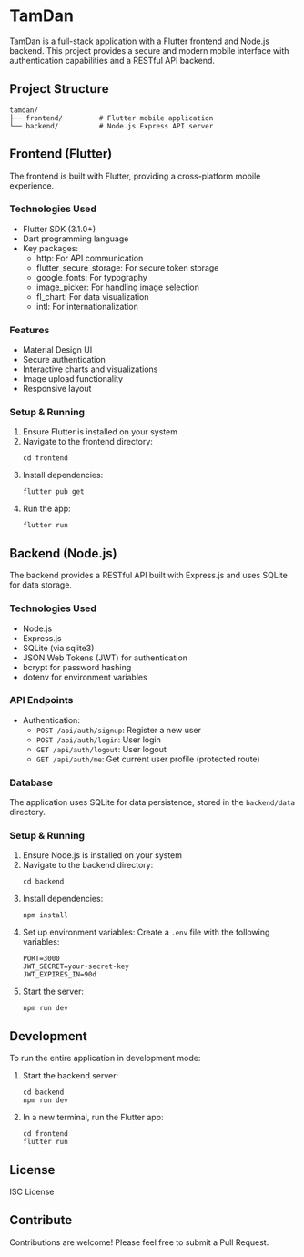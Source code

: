 # TamDan

TamDan is a full-stack application with a Flutter frontend and Node.js backend. This project provides a secure and modern mobile interface with authentication capabilities and a RESTful API backend.

## Project Structure

```
tamdan/
├── frontend/         # Flutter mobile application
└── backend/          # Node.js Express API server
```

## Frontend (Flutter)

The frontend is built with Flutter, providing a cross-platform mobile experience.

### Technologies Used

- Flutter SDK (3.1.0+)
- Dart programming language
- Key packages:
  - http: For API communication
  - flutter_secure_storage: For secure token storage
  - google_fonts: For typography
  - image_picker: For handling image selection
  - fl_chart: For data visualization
  - intl: For internationalization

### Features

- Material Design UI
- Secure authentication
- Interactive charts and visualizations
- Image upload functionality
- Responsive layout

### Setup & Running

1. Ensure Flutter is installed on your system
2. Navigate to the frontend directory:
   ```
   cd frontend
   ```
3. Install dependencies:
   ```
   flutter pub get
   ```
4. Run the app:
   ```
   flutter run
   ```

## Backend (Node.js)

The backend provides a RESTful API built with Express.js and uses SQLite for data storage.

### Technologies Used

- Node.js
- Express.js
- SQLite (via sqlite3)
- JSON Web Tokens (JWT) for authentication
- bcrypt for password hashing
- dotenv for environment variables

### API Endpoints

- Authentication:
  - `POST /api/auth/signup`: Register a new user
  - `POST /api/auth/login`: User login
  - `GET /api/auth/logout`: User logout
  - `GET /api/auth/me`: Get current user profile (protected route)

### Database

The application uses SQLite for data persistence, stored in the `backend/data` directory.

### Setup & Running

1. Ensure Node.js is installed on your system
2. Navigate to the backend directory:
   ```
   cd backend
   ```
3. Install dependencies:
   ```
   npm install
   ```
4. Set up environment variables:
   Create a `.env` file with the following variables:
   ```
   PORT=3000
   JWT_SECRET=your-secret-key
   JWT_EXPIRES_IN=90d
   ```
5. Start the server:
   ```
   npm run dev
   ```
   
## Development

To run the entire application in development mode:

1. Start the backend server:
   ```
   cd backend
   npm run dev
   ```
2. In a new terminal, run the Flutter app:
   ```
   cd frontend
   flutter run
   ```

## License

ISC License

## Contribute

Contributions are welcome! Please feel free to submit a Pull Request.
